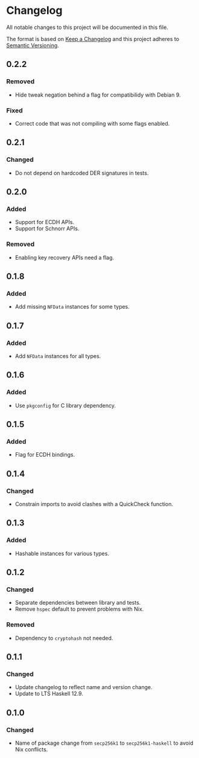 # Changelog
All notable changes to this project will be documented in this file.

The format is based on [Keep a Changelog](http://keepachangelog.com/en/1.0.0/)
and this project adheres to [Semantic Versioning](http://semver.org/spec/v2.0.0.html).

## 0.2.2
### Removed
- Hide tweak negation behind a flag for compatibilidy with Debian 9.

### Fixed
- Correct code that was not compiling with some flags enabled.

## 0.2.1
### Changed
- Do not depend on hardcoded DER signatures in tests.

## 0.2.0
### Added
- Support for ECDH APIs.
- Support for Schnorr APIs.

### Removed
- Enabling key recovery APIs need a flag.

## 0.1.8
### Added
- Add missing `NFData` instances for some types.

## 0.1.7
### Added
- Add `NFData` instances for all types.

## 0.1.6
### Added
- Use `pkgconfig` for C library dependency.

## 0.1.5
### Added
- Flag for ECDH bindings.

## 0.1.4
### Changed
- Constrain imports to avoid clashes with a QuickCheck function.

## 0.1.3
### Added
- Hashable instances for various types.

## 0.1.2
### Changed
- Separate dependencies between library and tests.
- Remove `hspec` default to prevent problems with Nix.

### Removed
- Dependency to `cryptohash` not needed.

## 0.1.1
### Changed
- Update changelog to reflect name and version change.
- Update to LTS Haskell 12.9.

## 0.1.0
### Changed
- Name of package change from `secp256k1` to `secp256k1-haskell` to avoid Nix conflicts.
